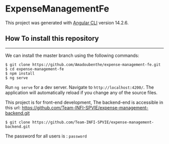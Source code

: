 # ExpenseManagementFe

This project was generated with [Angular CLI](https://github.com/angular/angular-cli) version 14.2.6.

## How To install this repository

---

We can install the master branch using the following commands:

```
$ git clone https://github.com/Amadoubenthe/expense-management-fe.git
$ cd expense-management-fe
$ npm install
$ ng serve
```

Run `ng serve` for a dev server. Navigate to `http://localhost:4200/`. The application will automatically reload if you change any of the source files.

This project is for front-end development,
The backend-end is accessible in this url: https://github.com/Team-INFI-SPVIE/expense-management-backend.git

```
$ git clone https://github.com/Team-INFI-SPVIE/expense-management-backend.git

```

The password for all users is : `password`
